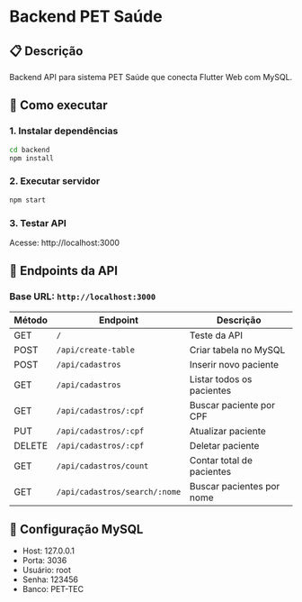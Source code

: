 # Backend PET Saúde

## 📋 Descrição
Backend API para sistema PET Saúde que conecta Flutter Web com MySQL.

## 🚀 Como executar

### 1. Instalar dependências
```bash
cd backend
npm install
```

### 2. Executar servidor
```bash
npm start
```

### 3. Testar API
Acesse: http://localhost:3000

## 📡 Endpoints da API

### Base URL: `http://localhost:3000`

| Método | Endpoint | Descrição |
|--------|----------|-----------|
| GET | `/` | Teste da API |
| POST | `/api/create-table` | Criar tabela no MySQL |
| POST | `/api/cadastros` | Inserir novo paciente |
| GET | `/api/cadastros` | Listar todos os pacientes |
| GET | `/api/cadastros/:cpf` | Buscar paciente por CPF |
| PUT | `/api/cadastros/:cpf` | Atualizar paciente |
| DELETE | `/api/cadastros/:cpf` | Deletar paciente |
| GET | `/api/cadastros/count` | Contar total de pacientes |
| GET | `/api/cadastros/search/:nome` | Buscar pacientes por nome |

## 🔧 Configuração MySQL
- Host: 127.0.0.1
- Porta: 3036
- Usuário: root
- Senha: 123456
- Banco: PET-TEC
